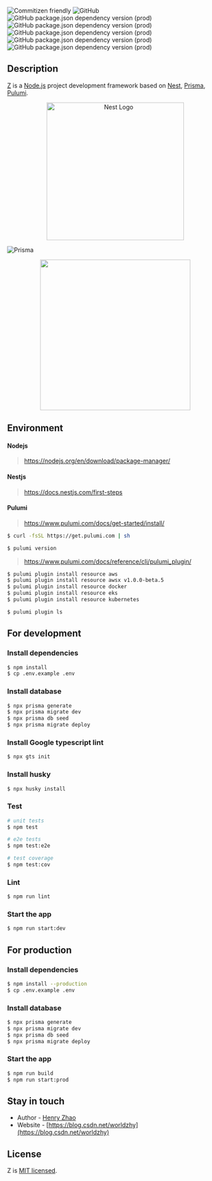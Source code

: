 <p align="left">

![Commitizen friendly](https://img.shields.io/badge/commitizen-friendly-brightgreen.svg?style=flat-square)
![GitHub](https://img.shields.io/github/license/worldzhy/z?style=flat-square)
![GitHub package.json dependency version (prod)](https://img.shields.io/github/package-json/dependency-version/worldzhy/z/@nestjs/core?style=flat-square)
![GitHub package.json dependency version (prod)](https://img.shields.io/github/package-json/dependency-version/worldzhy/z/@prisma/client?style=flat-square)
![GitHub package.json dependency version (prod)](https://img.shields.io/github/package-json/dependency-version/worldzhy/z/@pulumi/pulumi?style=flat-square)
![GitHub package.json dependency version (prod)](https://img.shields.io/github/package-json/dependency-version/worldzhy/z/passport?style=flat-square)
![GitHub package.json dependency version (prod)](https://img.shields.io/github/package-json/dependency-version/worldzhy/z/validator?style=flat-square)

</p>

## Description

[Z](https://github.com/worldzhy/gc-basic) is a [Node.js](http://nodejs.org) project development framework based on [Nest](https://github.com/nestjs/nest), [Prisma](https://github.com/prisma/prisma), [Pulumi](https://github.com/pulumi/pulumi).

<p align="center">
  <a href="http://nestjs.com/" target="blank"><img src="https://nestjs.com/img/logo_text.svg" width="320" alt="Nest Logo" /></a>
</p>
  
![Prisma](https://i.imgur.com/h6UIYTu.png)

<p align="center">
  <a href="https://www.pulumi.com?utm_campaign=pulumi-pulumi-github-repo&utm_source=github.com&utm_medium=top-logo" title="Pulumi - Modern Infrastructure as Code - AWS Azure Kubernetes Containers Serverless"><img src="https://www.pulumi.com/images/logo/logo-on-white-box.svg?" width="350"></a>
</p>

## Environment
#### Nodejs
> https://nodejs.org/en/download/package-manager/

#### Nestjs
> https://docs.nestjs.com/first-steps

#### Pulumi

> https://www.pulumi.com/docs/get-started/install/

```bash
$ curl -fsSL https://get.pulumi.com | sh
```

```bash
$ pulumi version
```

> https://www.pulumi.com/docs/reference/cli/pulumi_plugin/

```bash
$ pulumi plugin install resource aws
$ pulumi plugin install resource awsx v1.0.0-beta.5
$ pulumi plugin install resource docker
$ pulumi plugin install resource eks
$ pulumi plugin install resource kubernetes
```

```bash
$ pulumi plugin ls
```

## For development
### Install dependencies

```bash
$ npm install
$ cp .env.example .env
```

### Install database

```bash
$ npx prisma generate
$ npx prisma migrate dev
$ npx prisma db seed
$ npx prisma migrate deploy
```

### Install Google typescript lint

```bash
$ npx gts init
```

### Install husky

```bash
$ npx husky install
```

### Test

```bash
# unit tests
$ npm test

# e2e tests
$ npm test:e2e

# test coverage
$ npm test:cov
```

### Lint

```bash
$ npm run lint 
```

### Start the app

```bash
$ npm run start:dev
```


## For production
### Install dependencies

```bash
$ npm install --production
$ cp .env.example .env

```

### Install database

```bash
$ npx prisma generate
$ npx prisma migrate dev
$ npx prisma db seed
$ npx prisma migrate deploy
```

### Start the app

```bash
$ npm run build
$ npm run start:prod
```

## Stay in touch

- Author - [Henry Zhao](https://blog.csdn.net/worldzhy)
- Website - [https://blog.csdn.net/worldzhy](https://blog.csdn.net/worldzhy)

## License

Z is [MIT licensed](LICENSE).
